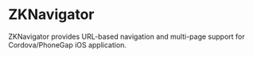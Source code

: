 ZKNavigator
===========

ZKNavigator provides URL-based navigation and multi-page support for Cordova/PhoneGap iOS application.